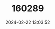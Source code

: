 ---
title: "160289"
category: "Stugeta carpenteri"
draft: false
date: 2024-02-22 13:03:52
languages:
  English: ["Carpenter's Sapphire"]
---